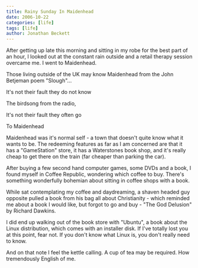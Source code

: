 ```yaml
---
title: Rainy Sunday In Maidenhead
date: 2006-10-22
categories: [life]
tags: [life]
author: Jonathan Beckett
---
```


After getting up late this morning and sitting in my robe for the best part of an hour, I looked out at the constant rain outside and a retail therapy session overcame me. I went to Maidenhead.

Those living outside of the UK may know Maidenhead from the John Betjeman poem "Slough"...

It's not their fault they do not know

The birdsong from the radio,

It's not their fault they often go

To Maidenhead

Maidenhead was it's normal self - a town that doesn't quite know what it wants to be. The redeeming features as far as I am concerned are that it has a "GameStation" store, it has a Waterstones book shop, and it's really cheap to get there on the train (far cheaper than parking the car).

After buying a few second hand computer games, some DVDs and a book, I found myself in Coffee Republic, wondering which coffee to buy. There's something wonderfully bohemian about sitting in coffee shops with a book.

While sat contemplating my coffee and daydreaming, a shaven headed guy opposite pulled a book from his bag all about Christianity - which reminded me about a book I would like, but forgot to go and buy - "The God Delusion" by Richard Dawkins.

I did end up walking out of the book store with "Ubuntu", a book about the Linux distribution, which comes with an installer disk. If I've totally lost you at this point, fear not. If you don't know what Linux is, you don't really need to know.

And on that note I feel the kettle calling. A cup of tea may be required. How tremendously English of me.
